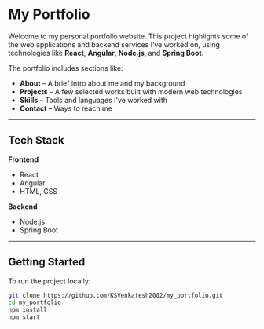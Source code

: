 # My Portfolio

Welcome to my personal portfolio website. This project highlights some of the web applications and backend services I’ve worked on, using technologies like **React**, **Angular**, **Node.js**, and **Spring Boot**.

The portfolio includes sections like:
- **About** – A brief intro about me and my background
- **Projects** – A few selected works built with modern web technologies
- **Skills** – Tools and languages I’ve worked with
- **Contact** – Ways to reach me

---

## Tech Stack

**Frontend**  
- React  
- Angular  
- HTML, CSS  

**Backend**  
- Node.js  
- Spring Boot  

---

## Getting Started

To run the project locally:

```bash
git clone https://github.com/KSVenkatesh2002/my_portfolio.git
cd my_portfolio
npm install
npm start
